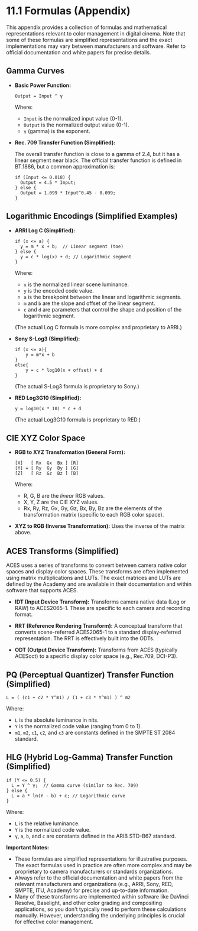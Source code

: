 # 11.1 Formulas (Appendix)

This appendix provides a collection of formulas and mathematical representations relevant to color management in digital cinema. Note that some of these formulas are simplified representations and the exact implementations may vary between manufacturers and software. Refer to official documentation and white papers for precise details.

## Gamma Curves

*   **Basic Power Function:**

    `Output = Input ^ γ`

    Where:

    *   `Input` is the normalized input value (0-1).
    *   `Output` is the normalized output value (0-1).
    *   `γ` (gamma) is the exponent.

*   **Rec. 709 Transfer Function (Simplified):**

    The overall transfer function is close to a gamma of 2.4, but it has a linear segment near black. The official transfer function is defined in BT.1886, but a common approximation is:

    ```
    if (Input <= 0.018) {
      Output = 4.5 * Input;
    } else {
      Output = 1.099 * Input^0.45 - 0.099;
    }
    ```
## Logarithmic Encodings (Simplified Examples)

* **ARRI Log C (Simplified):**

    ```
    if (x <= a) {
      y = m * x + b;  // Linear segment (toe)
    } else {
      y = c * log(x) + d; // Logarithmic segment
    }
    ```

    Where:

    *   `x` is the normalized linear scene luminance.
    *   `y` is the encoded code value.
    *   `a` is the breakpoint between the linear and logarithmic segments.
    *   `m` and `b` are the slope and offset of the linear segment.
    *   `c` and `d` are parameters that control the shape and position of the logarithmic segment.

    (The actual Log C formula is more complex and proprietary to ARRI.)

*   **Sony S-Log3 (Simplified):**

    ```
    if (x <= a){
        y = m*x + b
    }
    else{
        y = c * log10(x + offset) + d
    }
    ```
     (The actual S-Log3 formula is proprietary to Sony.)

*   **RED Log3G10 (Simplified):**

    `y = log10(x * 10) * c + d`

    (The actual Log3G10 formula is proprietary to RED.)

## CIE XYZ Color Space

*   **RGB to XYZ Transformation (General Form):**

    ```
    [X]   [ Rx  Gx  Bx ] [R]
    [Y] = [ Ry  Gy  By ] [G]
    [Z]   [ Rz  Gz  Bz ] [B]
    ```

    Where:

    *   R, G, B are the *linear* RGB values.
    *   X, Y, Z are the CIE XYZ values.
    *   Rx, Ry, Rz, Gx, Gy, Gz, Bx, By, Bz are the elements of the transformation matrix (specific to each RGB color space).

* **XYZ to RGB (Inverse Transformation):** Uses the inverse of the matrix above.

## ACES Transforms (Simplified)

ACES uses a series of transforms to convert between camera native color spaces and display color spaces. These transforms are often implemented using matrix multiplications and LUTs. The exact matrices and LUTs are defined by the Academy and are available in their documentation and within software that supports ACES.

* **IDT (Input Device Transform):** Transforms camera native data (Log or RAW) to ACES2065-1.  These are specific to each camera and recording format.

* **RRT (Reference Rendering Transform):** A conceptual transform that converts scene-referred ACES2065-1 to a standard display-referred representation. The RRT is effectively built into the ODTs.

* **ODT (Output Device Transform):** Transforms from ACES (typically ACEScct) to a specific display color space (e.g., Rec.709, DCI-P3).

## PQ (Perceptual Quantizer) Transfer Function (Simplified)

```
L = ( (c1 + c2 * Y^m1) / (1 + c3 * Y^m1) ) ^ m2
```

Where:

*   `L` is the absolute luminance in nits.
*   `Y` is the normalized code value (ranging from 0 to 1).
*   `m1`, `m2`, `c1`, `c2`, and `c3` are constants defined in the SMPTE ST 2084 standard.

## HLG (Hybrid Log-Gamma) Transfer Function (Simplified)

```
if (Y <= 0.5) {
  L = Y ^ γ;  // Gamma curve (similar to Rec. 709)
} else {
  L = a * ln(Y - b) + c; // Logarithmic curve
}
```

Where:

*   `L` is the relative luminance.
*   `Y` is the normalized code value.
*   `γ`, `a`, `b`, and `c` are constants defined in the ARIB STD-B67 standard.

**Important Notes:**

*   These formulas are simplified representations for illustrative purposes. The exact formulas used in practice are often more complex and may be proprietary to camera manufacturers or standards organizations.
*   Always refer to the official documentation and white papers from the relevant manufacturers and organizations (e.g., ARRI, Sony, RED, SMPTE, ITU, Academy) for precise and up-to-date information.
* Many of these transforms are implemented within software like DaVinci Resolve, Baselight, and other color grading and compositing applications, so you don't typically need to perform these calculations manually. However, understanding the underlying principles is crucial for effective color management.
